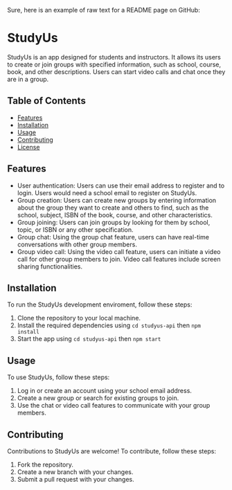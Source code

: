 Sure, here is an example of raw text for a README page on GitHub:

# StudyUs

StudyUs is an app designed for students and instructors. It allows its users to create or join groups with specified information, such as school, course, book, and other descriptions. Users can start video calls and chat once they are in a group.

## Table of Contents

- [Features](#features)
- [Installation](#installation)
- [Usage](#usage)
- [Contributing](#contributing)
- [License](#license)

## Features

- User authentication: Users can use their email address to register and to login. Users would need a school email to register on StudyUs.
- Group creation: Users can create new groups by entering information about the group they want to create and others to find, such as the school, subject, ISBN of the book, course, and other characteristics.
- Group joining: Users can join groups by looking for them by school, topic, or ISBN or any other specification.
- Group chat: Using the group chat feature, users can have real-time conversations with other group members.
- Group video call: Using the video call feature, users can initiate a video call for other group members to join. Video call features include screen sharing functionalities.

## Installation

To run the StudyUs development enviroment, follow these steps:

1. Clone the repository to your local machine.
2. Install the required dependencies using 
`cd studyus-api` then
`npm install`
3. Start the app using
`cd studyus-api` then
`npm start`

## Usage

To use StudyUs, follow these steps:

1. Log in or create an account using your school email address.
2. Create a new group or search for existing groups to join.
3. Use the chat or video call features to communicate with your group members.

## Contributing

Contributions to StudyUs are welcome! To contribute, follow these steps:

1. Fork the repository.
2. Create a new branch with your changes.
3. Submit a pull request with your changes.
